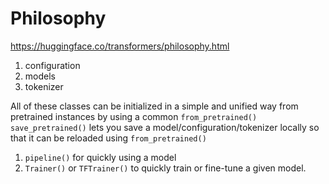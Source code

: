# Philosophy

https://huggingface.co/transformers/philosophy.html

1. configuration
2. models
3. tokenizer

All of these classes can be initialized in a simple and unified way from pretrained instances by using a common `from_pretrained()`
`save_pretrained()` lets you save a model/configuration/tokenizer locally so that it can be reloaded using `from_pretrained()`

1. `pipeline()` for quickly using a model
2. `Trainer()` or `TFTrainer()` to quickly train or fine-tune a given model.

